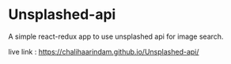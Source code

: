 # Unsplashed-api
A simple react-redux app to use unsplashed api for image search.


live link : https://chalihaarindam.github.io/Unsplashed-api/
